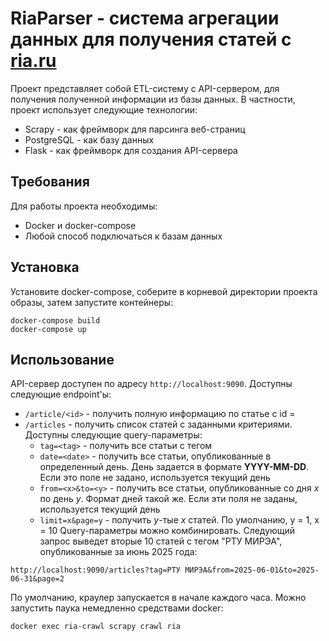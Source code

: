 # RiaParser - система агрегации данных для получения статей с [ria.ru](https://ria.ru/)
Проект представляет собой ETL-систему с API-сервером, для получения полученной информации из базы данных. В частности, проект использует следующие технологии:
- Scrapy - как фреймворк для парсинга веб-страниц
- PostgreSQL - как базу данных
- Flask - как фреймворк для создания API-сервера
## Требования
Для работы проекта необходимы:
- Docker и docker-compose
- Любой способ подключаться к базам данных
## Установка
Установите docker-compose, соберите в корневой директории проекта образы, затем запустите контейнеры:
```
docker-compose build
docker-compose up
```
## Использование
API-сервер доступен по адресу ```http://localhost:9090```. Доступны следующие endpoint'ы:
- ```/article/<id>``` - получить полную информацию по статье с id = *<id>*
- ```/articles``` - получить список статей с заданными критериями. Доступны следующие query-параметры:
  - ```tag=<tag>``` - получить все статьи с тегом *<tag>*
  - ```date=<date>``` - получить все статьи, опубликованные в определенный день. День задается в формате **YYYY-MM-DD**. Если это поле не задано, используется текущий день
  - ```from=<x>&to=<y>``` - получить все статьи, опубликованные со дня *x* по день *y*. Формат дней такой же. Если эти поля не заданы, используется текущий день
  - ```limit=x&page=y``` - получить *y*-тые *x* статей. По умолчанию, y = 1, x = 10
Query-параметры можно комбинировать. Следующий запрос выведет вторые 10 статей с тегом "РТУ МИРЭА", опубликованные за июнь 2025 года:
```
http://localhost:9090/articles?tag=РТУ МИРЭА&from=2025-06-01&to=2025-06-31&page=2
```
По умолчанию, краулер запускается в начале каждого часа. Можно запустить паука немедленно средствами docker:
```
docker exec ria-crawl scrapy crawl ria
```
